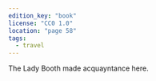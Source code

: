 ```yaml
---
edition_key: "book"
license: "CC0 1.0"
location: "page 58"
tags:
  - travel
---
```

The Lady
Booth made acquayntance here.
